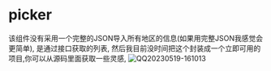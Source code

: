 # picker
该组件没有采用一个完整的JSON导入所有地区的信息(如果用完整JSON我感觉会更简单), 是通过接口获取的列表, 然后我目前没时间把这个封装成一个立即可用的项目,你可以从源码里面获取一些灵感,
![QQ20230519-161013](https://github.com/LastStranger/picker/assets/29811304/589747ab-fd60-42ab-9bb4-eaf64df46a43)
